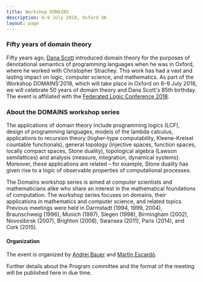 ```yaml
---
title: Workshop DOMAINS
description: 8–9 July 2018, Oxford UK
layout: page
---
```


### Fifty years of domain theory

Fifty years ago, [Dana Scott](https://www.cs.cmu.edu/~scott/)
introduced domain theory for the purposes of denotational semantics of
programming languages when he was in Oxford, where he worked with
Christopher Strachey. This work has had a vast and lasting impact on
logic, computer science, and mathematics. As part of the Workshop
DOMAINS'2018, which will take place in Oxford on 8–9 July 2018, we
will celebrate 50 years of domain theory and Dana Scott's 85th
birthday. The event is affiliated with the [Federated Logic Conference
2018](http://www.floc2018.org).

### About the DOMAINS workshop series

The applications of domain theory include programming logics (LCF), design of programming
languages, models of the lambda calculus, applications to recursion theory (higher-type
computability, Kleene-Kreisel countable functionals), general topology (injective spaces,
function spaces, locally compact spaces, Stone duality), topological algebra (Lawson
semilattices) and analysis (measure, integration, dynamical systems). Moreover, these
applications are related – for example, Stone duality has given rise to a logic of
observable properties of computational processes.

The Domains workshop series is aimed at computer scientists and mathematicians alike who
share an interest in the mathematical foundations of computation. The workshop series
focuses on domains, their applications in mathematics and computer science, and related
topics. Previous meetings were held in Darmstadt (1994, 1999, 2004), Braunschweig (1996),
Munich (1997), Siegen (1998), Birmingham (2002), Novosibirsk (2007), Brighton (2008),
Swansea (2011), Paris (2014), and Cork (2015).

#### Organization

The event is organized by [Andrej Bauer](http://www.andrej.com/) and [Martín Escardó](http://www.cs.bham.ac.uk/~mhe/).

Further details about the Program committee and the format of the meeting will be
published here in due time.

